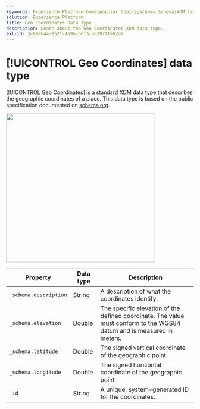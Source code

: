 ```yaml
---
keywords: Experience Platform;home;popular topics;schema;Schema;XDM;fields;schemas;Schemas;geo;coordinates;datatype;data-type;data type;
solution: Experience Platform
title: Geo Coordinates Data Type
description: Learn about the Geo Coordinates XDM data type.
exl-id: 3c80eb44-852f-4a95-bd13-b6197ffe62da
---
```

# [!UICONTROL Geo Coordinates] data type

[!UICONTROL Geo Coordinates] is a standard XDM data type that describes the geographic coordinates of a place. This data type is based on the public specification documented on [schema.org](https://schema.org/GeoCoordinates).

<img src='../images/data-types/geo-coordinates.png' width=400 /><br />

| Property | Data type | Description |
| --- | --- | --- |
| `_schema.description` | String | A description of what the coordinates identify. |
| `_schema.elevation` | Double | The specific elevation of the defined coordinate. The value must conform to the [WGS84](https://gisgeography.com/wgs84-world-geodetic-system/) datum and is measured in meters. |
| `_schema.latitude` | Double | The signed vertical coordinate of the geographic point. |
| `_schema.longitude` | Double | The signed horizontal coordinate of the geographic point. |
|  `_id` | String | A unique, system-generated ID for the coordinates. |
